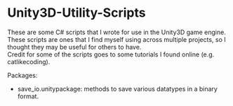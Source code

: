 # Unity3D-Utility-Scripts
These are some C# scripts that I wrote for use in the Unity3D game engine.  
These scripts are ones that I find myself using across multiple projects, so I thought they may be useful for others to have.  
Credit for some of the scripts goes to some tutorials I found online (e.g. catlikecoding).

Packages:
- save_io.unitypackage: methods to save various datatypes in a binary format.
